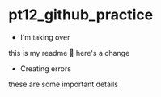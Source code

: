 # pt12_github_practice

- I'm taking over

this is my readme 🧐
here's a change

- Creating errors

these are some important details
